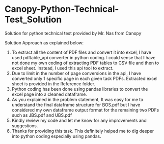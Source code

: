# Canopy-Python-Technical-Test_Solution
Solution for python technical test provided by Mr. Nas from Canopy

Solution Approach as explained below:
1. To extract all the content of PDF files and convert it into excel, I have used pdftable_api converter in python coding. I could sense that I have not done my own coding of extracting PDF tables to CSV file and then to excel sheet. Instead, I used this api tool to extract.
2. Due to limit in the number of page conversions in the api, I have converted only 1 specific page in each given task PDFs. Extracted excel sheet is provided in the Reference folder.
3. Python coding has been done using pandas libraries to convert the excel page into a cleaned dataframe.
4. As you explained in the problem statement, It was easy for me to understand the final dataframe structure for BOS.pdf but I have considered my own dataframe output format for the remaining two PDFs such as JBS.pdf and UBS.pdf
5. Kindly review my code and let me know for any improvements and suggestions.
6. Thanks for providing this task. This definitely helped me to dig deeper into python coding especially using pandas.
